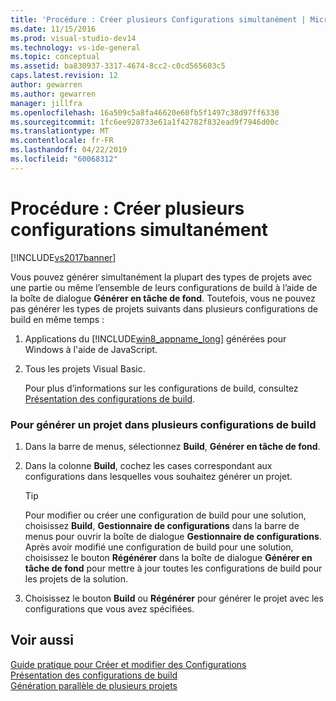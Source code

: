 ```yaml
---
title: 'Procédure : Créer plusieurs Configurations simultanément | Microsoft Docs'
ms.date: 11/15/2016
ms.prod: visual-studio-dev14
ms.technology: vs-ide-general
ms.topic: conceptual
ms.assetid: ba830937-3317-4674-8cc2-c0cd565603c5
caps.latest.revision: 12
author: gewarren
ms.author: gewarren
manager: jillfra
ms.openlocfilehash: 16a509c5a8fa46620e60fb5f1497c38d97ff6330
ms.sourcegitcommit: 1fc6ee928733e61a1f42782f832ead9f7946d00c
ms.translationtype: MT
ms.contentlocale: fr-FR
ms.lasthandoff: 04/22/2019
ms.locfileid: "60068312"
---
```

# <a name="how-to-build-multiple-configurations-simultaneously"></a>Procédure : Créer plusieurs configurations simultanément
[!INCLUDE[vs2017banner](../includes/vs2017banner.md)]

Vous pouvez générer simultanément la plupart des types de projets avec une partie ou même l’ensemble de leurs configurations de build à l’aide de la boîte de dialogue **Générer en tâche de fond**. Toutefois, vous ne pouvez pas générer les types de projets suivants dans plusieurs configurations de build en même temps :  
  
1. Applications du [!INCLUDE[win8_appname_long](../includes/win8-appname-long-md.md)] générées pour Windows à l'aide de JavaScript.  
  
2. Tous les projets Visual Basic.  
  
   Pour plus d’informations sur les configurations de build, consultez [Présentation des configurations de build](../ide/understanding-build-configurations.md).  
  
### <a name="to-build-a-project-in-multiple-build-configurations"></a>Pour générer un projet dans plusieurs configurations de build  
  
1. Dans la barre de menus, sélectionnez **Build**, **Générer en tâche de fond**.  
  
2. Dans la colonne **Build**, cochez les cases correspondant aux configurations dans lesquelles vous souhaitez générer un projet.  
  
    > [!TIP]
    >  Pour modifier ou créer une configuration de build pour une solution, choisissez **Build**, **Gestionnaire de configurations** dans la barre de menus pour ouvrir la boîte de dialogue **Gestionnaire de configurations**. Après avoir modifié une configuration de build pour une solution, choisissez le bouton **Régénérer** dans la boîte de dialogue **Générer en tâche de fond** pour mettre à jour toutes les configurations de build pour les projets de la solution.  
  
3. Choisissez le bouton **Build** ou **Régénérer** pour générer le projet avec les configurations que vous avez spécifiées.  
  
## <a name="see-also"></a>Voir aussi  
 [Guide pratique pour Créer et modifier des Configurations](../ide/how-to-create-and-edit-configurations.md)   
 [Présentation des configurations de build](../ide/understanding-build-configurations.md)   
 [Génération parallèle de plusieurs projets](../msbuild/building-multiple-projects-in-parallel-with-msbuild.md)
